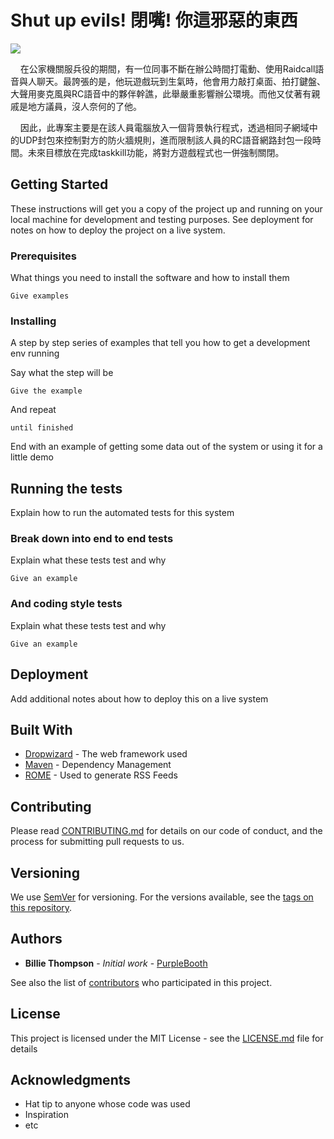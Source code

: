 # Shut up evils! 閉嘴! 你這邪惡的東西
<img align="center" src="https://i.imgur.com/69HqKlT.png" >

&nbsp;&nbsp;&nbsp;&nbsp;在公家機關服兵役的期間，有一位同事不斷在辦公時間打電動、使用Raidcall語音與人聊天。最誇張的是，他玩遊戲玩到生氣時，他會用力敲打桌面、拍打鍵盤、大聲用麥克風與RC語音中的夥伴幹譙，此舉嚴重影響辦公環境。而他又仗著有親戚是地方議員，沒人奈何的了他。

&nbsp;&nbsp;&nbsp;&nbsp;因此，此專案主要是在該人員電腦放入一個背景執行程式，透過相同子網域中的UDP封包來控制對方的防火牆規則，進而限制該人員的RC語音網路封包一段時間。未來目標放在完成taskkill功能，將對方遊戲程式也一併強制關閉。

## Getting Started

These instructions will get you a copy of the project up and running on your local machine for development and testing purposes. See deployment for notes on how to deploy the project on a live system.

### Prerequisites

What things you need to install the software and how to install them

```
Give examples
```

### Installing

A step by step series of examples that tell you how to get a development env running

Say what the step will be

```
Give the example
```

And repeat

```
until finished
```

End with an example of getting some data out of the system or using it for a little demo

## Running the tests

Explain how to run the automated tests for this system

### Break down into end to end tests

Explain what these tests test and why

```
Give an example
```

### And coding style tests

Explain what these tests test and why

```
Give an example
```

## Deployment

Add additional notes about how to deploy this on a live system

## Built With

* [Dropwizard](http://www.dropwizard.io/1.0.2/docs/) - The web framework used
* [Maven](https://maven.apache.org/) - Dependency Management
* [ROME](https://rometools.github.io/rome/) - Used to generate RSS Feeds

## Contributing

Please read [CONTRIBUTING.md](https://gist.github.com/PurpleBooth/b24679402957c63ec426) for details on our code of conduct, and the process for submitting pull requests to us.

## Versioning

We use [SemVer](http://semver.org/) for versioning. For the versions available, see the [tags on this repository](https://github.com/your/project/tags). 

## Authors

* **Billie Thompson** - *Initial work* - [PurpleBooth](https://github.com/PurpleBooth)

See also the list of [contributors](https://github.com/your/project/contributors) who participated in this project.

## License

This project is licensed under the MIT License - see the [LICENSE.md](LICENSE.md) file for details

## Acknowledgments

* Hat tip to anyone whose code was used
* Inspiration
* etc
